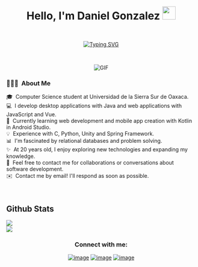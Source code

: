 <h1 align="center"><b>Hello, I'm Daniel Gonzalez </b><img src="https://media.giphy.com/media/hvRJCLFzcasrR4ia7z/giphy.gif" width="35"></h1>
<br>
<p align="center">
<a href="https://git.io/typing-svg"><img src="https://readme-typing-svg.herokuapp.com?font=Fira+Code&size=19&duration=3000&pause=1000&color=58CDF7&background=FFFFFF00&width=435&lines=UNSIS+Student+%7C+Frontend+Developer;Java+Programmer+%7C+DB+Enthusiast;Passionate+about+learning+technologies" alt="Typing SVG" /></a>
</p>
<br>
<p align="center">
  <img align="center" alt="GIF" src="https://media.giphy.com/media/836HiJc7pgzy8iNXCn/giphy.gif" />
</p>
<h3>👨🏻‍💻 &nbsp;About Me</h3>
<p>🎓 &nbsp;Computer Science student at Universidad de la Sierra Sur de Oaxaca.<br>
💻 &nbsp;I develop desktop applications with Java and web applications with JavaScript and Vue.<br>
🌱 &nbsp;Currently learning web development and mobile app creation with Kotlin in Android Studio.<br>
💡 &nbsp;Experience with C, Python, Unity and Spring Framework.<br>
📊 &nbsp;I'm fascinated by relational databases and problem solving.<br>
✨ &nbsp;At 20 years old, I enjoy exploring new technologies and expanding my knowledge.<br>
💬 &nbsp;Feel free to contact me for collaborations or conversations about software development.<br>
✉️ &nbsp;Contact me by email! I'll respond as soon as possible.<br>
</p>
<br>
<h2 text-align="center">Github Stats</h2>
<img src="https://github-readme-stats.vercel.app/api?username=DannG04&theme=algolia&show_icons=true&hide_border=true&count_private=true"/>
<br>
<img src="https://github-readme-stats.vercel.app/api/top-langs/?username=DannG04&theme=algolia&show_icons=true&hide_border=true&layout=compact"/>
<h3 align="center">Connect with me:</h3>
<div align="center">

[![image](https://img.shields.io/badge/LinkedIn-0077B5?style=for-the-badge&logo=linkedin&logoColor=white)](www.linkedin.com/in/daniel-gonzalez-ruiz-18b454196)
[![image](https://img.shields.io/badge/Instagram-E4405F?style=for-the-badge&logo=instagram&logoColor=white)](https://www.instagram.com/danny_gz4/)
[![image](https://img.shields.io/badge/Gmail-D14836?style=for-the-badge&logo=gmail&logoColor=white)](mailto:gonzalezruizdaniel183@gmail.com)
  
</div>

